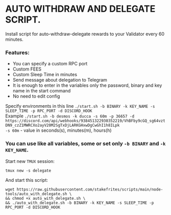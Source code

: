 # AUTO WITHDRAW AND DELEGATE SCRIPT.
Install script for auto-withdraw-delegate rewards to your Validator every 60 minutes.  
### Features:  
- You can specify a custom RPC port
- Custom FEES
- Custom Sleep Time in minutes
- Send message about delegation to Telegram
- It is enough to enter in the variables only the password, binary and key name in the start command
- No need to edit config

Specify environments in this line `./start.sh -b BINARY -k KEY_NAME -s SLEEP_TIME -p RPC_PORT -d DISCORD_HOOK`  
Example `./start.sh -b desmos -k ducca -s 60m -p 36657 -d https://discord.com/api/webhooks/938451322930352219/VhBFby9cGQ_sg64vztDN9_czZ1MWRCXo2ayV20M2SgTxDjLARKGHxwDgCwGhI1h8ILpk`  
`-s 60m` - value in seconds(s), minutes(m), hours(h)  
### You can use like all variables, some or set only `-b BINARY` and `-k KEY_NAME`.

Start new `TMUX` session:
```
tmux new -s delegate
```
And start this script:
```
wget https://raw.githubusercontent.com/stakefrites/scripts/main/node-tools/auto_with_delegate.sh \
&& chmod +x auto_with_delegate.sh \
&& ./auto_with_delegate.sh -b BINARY -k KEY_NAME -s SLEEP_TIME -p RPC_PORT -d DISCORD_HOOK
```